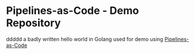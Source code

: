 # Pipelines-as-Code - Demo Repository
ddddd
a badly written hello world in Golang used for demo using [Pipelines-as-Code](https://pipelinesascode.com)
